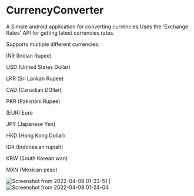 # CurrencyConverter
A Simple android application for converting currencies.Uses the 'Exchange Rates' API for getting latest currencies rates.

Supports multiple different currencies:

INR (Indian Rupee)

USD (United States Dollar)

LKR (Sri Lankan Rupee)

CAD (Canadian DOllar)

PKR (Pakistani Rupee)

(EUR) Euro

JPY (Japanese Yen)

HKD (Hong Kong Dollar)

IDR (Indonesian rupiah)

KRW (South Korean won)

MXN (Mexican peso)

![Screenshot from 2022-04-09 01-23-51](https://user-images.githubusercontent.com/90063033/162526127-8c9cb78b-9f4d-48ca-b0f8-772b3c036529.png) |     ![Screenshot from 2022-04-09 01-24-04](https://user-images.githubusercontent.com/90063033/162526913-f6cb4cee-f0f0-4199-94f7-6891d1f6b9f6.png)
